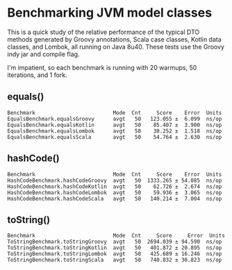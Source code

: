 # Benchmarking JVM model classes

This is a quick study of the relative performance of the typical DTO methods generated by Groovy annotations, Scala case classes, Kotlin data classes, and Lombok, all running on Java 8u40.  These tests use the Groovy indy jar and compile flag.

I'm impatient, so each benchmark is running with 20 warmups, 50 iterations, and 1 fork.

## equals()

    Benchmark                         Mode  Cnt     Score    Error  Units
    EqualsBenchmark.equalsGroovy      avgt   50   123.055 ±  6.099  ns/op
    EqualsBenchmark.equalsKotlin      avgt   50    85.407 ±  3.900  ns/op
    EqualsBenchmark.equalsLombok      avgt   50    30.252 ±  1.518  ns/op
    EqualsBenchmark.equalsScala       avgt   50    54.764 ±  2.630  ns/op

## hashCode()

    Benchmark                         Mode  Cnt     Score    Error  Units
    HashCodeBenchmark.hashCodeGroovy  avgt   50  1333.265 ± 54.085  ns/op
    HashCodeBenchmark.hashCodeKotlin  avgt   50    62.726 ±  2.674  ns/op
    HashCodeBenchmark.hashCodeLombok  avgt   50    59.936 ±  3.065  ns/op
    HashCodeBenchmark.hashCodeScala   avgt   50   140.214 ±  7.004  ns/op
    
## toString()

    Benchmark                         Mode  Cnt     Score     Error  Units
    ToStringBenchmark.toStringGroovy  avgt   50  2694.039 ± 94.590  ns/op
    ToStringBenchmark.toStringKotlin  avgt   50   401.872 ± 20.895  ns/op
    ToStringBenchmark.toStringLombok  avgt   50   425.689 ± 16.246  ns/op
    ToStringBenchmark.toStringScala   avgt   50   740.832 ± 30.823  ns/op
